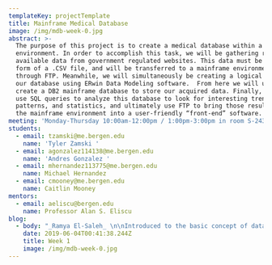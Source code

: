 ```yaml
---
templateKey: projectTemplate
title: Mainframe Medical Database
image: /img/mdb-week-0.jpg
abstract: >-
  The purpose of this project is to create a medical database within a mainframe
  environment. In order to accomplish this task, we will be gathering readily
  available data from government regulated websites. This data must be in the
  form of a .CSV file, and will be transferred to a mainframe environment
  through FTP. Meanwhile, we will simultaneously be creating a logical model of
  our database using ERwin Data Modeling software.  From here we will use DDL to
  create a DB2 mainframe database to store our acquired data. Finally, we will
  use SQL queries to analyze this database to look for interesting trends,
  patterns, and statistics, and ultimately use FTP to bring those results out of
  the mainframe environment into a user-friendly “front-end” software.
meeting: 'Monday-Thursday 10:00am-12:00pm / 1:00pm-3:00pm in room S-243'
students:
  - email: tzamski@me.bergen.edu
    name: 'Tyler Zamski '
  - email: agonzalez114138@me.bergen.edu
    name: 'Andres Gonzalez '
  - email: mhernandez113775@me.bergen.edu
    name: Michael Hernandez
  - email: cmooney@me.bergen.edu
    name: Caitlin Mooney
mentors:
  - email: aeliscu@bergen.edu
    name: Professor Alan S. Eliscu
blog:
  - body: "_Ramya El-Saleh_ \n\nIntroduced to the basic concept of data analytics using mainframe and Extract Transform Load (ETL) data integration as well as the projects vision and mission.\r\n\nSearched and gathered EMR (Electronic Medical Records). Learned the process required to request large medical databases offered specifically for researchers by a variety of national medical societies and institutions.\r\n\n\n\n_Andres Gonzalez_\n\nUsing available material and parts we needed to find a solution to the logistical problem of working with large files in a limited network with no centralization. Thus we created LOLA (Logistical Output Load Array) which serves both as a VM server ( Linux, Windows, Android, Mac OS, etc) and as a network driver where we centralize all out work, keep it updated easily and back it up.\r\n\n\n\n_Michael Hernandez_ \n\nLearning the basics of the ETL process, and database architecture from Professor Eliscu. This is with the prospect of organizing data that could have a parallel key made, when loaded into the mainframe for queries. The organization of the data, however, is a greater workload than the physical formatting, because of the size of our data and being able to properly identify important data involving biometrics. \n\n\n\n_Caitlin Mooney_\n\nContinued prior research, looking for relevant and usable data files.  Researched options for the ETL process and for data analysis, with the aim to automate both the file transfer on and off the mainframe, as well as the data organization. The best possible option being a program called Tableau, as it has compatibility with the mainframe and file transfer ability for DB2 databases, as well as the IBM Cloud platform.\r\n\n\n\n_Tyler Zamski_\n\nAnd so it begins! This week we began organizing our workflow and planning our research process. We consolidated our previously found data in a single save location within LOLA, as well as determined what additional data we would need. We found several holes within our process, and began to explore alternative solutions. Specifically, we needed to find better data files to work with that could produce the type database we hoped to build."
    date: 2019-06-04T00:41:38.244Z
    title: Week 1
    image: /img/mdb-week-0.jpg
---
```


